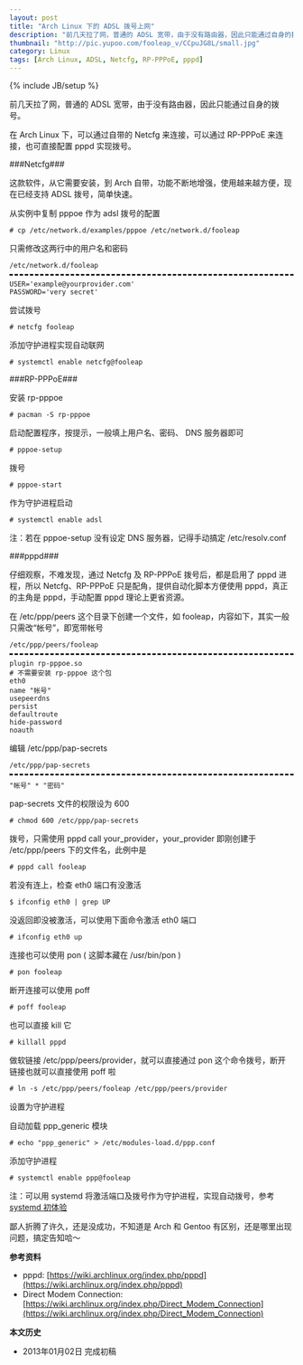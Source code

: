 ```yaml
---
layout: post
title: "Arch Linux 下的 ADSL 拨号上网"
description: "前几天拉了网，普通的 ADSL 宽带，由于没有路由器，因此只能通过自身的拨号。在 Arch Linux 下，可以通过自带的 Netcfg 来连接，可以通过 RP-PPPoE 来连接，也可直接配置 pppd 实现拨号。"
thumbnail: "http://pic.yupoo.com/fooleap_v/CCpuJG8L/small.jpg"
category: Linux
tags: [Arch Linux, ADSL, Netcfg, RP-PPPoE, pppd]
---
```

{% include JB/setup %}

前几天拉了网，普通的 ADSL 宽带，由于没有路由器，因此只能通过自身的拨号。

在 Arch Linux 下，可以通过自带的 Netcfg 来连接，可以通过 RP-PPPoE 来连接，也可直接配置 pppd 实现拨号。

###Netcfg###

这款软件，从它需要安装，到 Arch 自带，功能不断地增强，使用越来越方便，现在已经支持 ADSL 拨号，简单快速。

从实例中复制 pppoe 作为 adsl 拨号的配置

    # cp /etc/network.d/examples/pppoe /etc/network.d/fooleap

只需修改这两行中的用户名和密码

<pre style='margin-bottom: 0; border-bottom:none; padding-bottom:8px;'><code>/etc/network.d/fooleap</code></pre>
<pre style='margin-top: 0; border-top-style:dashed; padding-top:8px;'><code>USER='example@yourprovider.com'
PASSWORD='very secret'</code></pre>

尝试拨号

    # netcfg fooleap


添加守护进程实现自动联网

    # systemctl enable netcfg@fooleap

###RP-PPPoE###

安装 rp-pppoe

    # pacman -S rp-pppoe

启动配置程序，按提示，一般填上用户名、密码、 DNS 服务器即可

    # pppoe-setup

拨号

    # pppoe-start

作为守护进程启动

    # systemctl enable adsl

注：若在 pppoe-setup 没有设定 DNS 服务器，记得手动搞定 /etc/resolv.conf

###pppd###

仔细观察，不难发现，通过 Netcfg 及 RP-PPPoE 拨号后，都是启用了 pppd 进程，所以 Netcfg、RP-PPPoE 只是配角，提供自动化脚本方便使用 pppd，真正的主角是 pppd，手动配置 pppd 理论上更省资源。

在 /etc/ppp/peers 这个目录下创建一个文件，如 fooleap，内容如下，其实一般只需改“帐号”，即宽带帐号

<pre style='margin-bottom: 0; border-bottom:none; padding-bottom:8px;'><code>/etc/ppp/peers/fooleap</code></pre>
<pre style='margin-top: 0; border-top-style:dashed; padding-top:8px;'><code>plugin rp-pppoe.so
# 不需要安装 rp-pppoe 这个包
eth0
name "帐号"
usepeerdns
persist
defaultroute
hide-password
noauth</code></pre>

编辑 /etc/ppp/pap-secrets

<pre style='margin-bottom: 0; border-bottom:none; padding-bottom:8px;'><code>/etc/ppp/pap-secrets</code></pre>
<pre style='margin-top: 0; border-top-style:dashed; padding-top:8px;'><code>"帐号" * "密码"</code></pre>

pap-secrets 文件的权限设为 600

    # chmod 600 /etc/ppp/pap-secrets

拨号，只需使用 pppd call your_provider，your_provider 即刚创建于 /etc/ppp/peers 下的文件名，此例中是

    # pppd call fooleap

若没有连上，检查 eth0 端口有没激活

    $ ifconfig eth0 | grep UP

没返回即没被激活，可以使用下面命令激活 eth0 端口

    # ifconfig eth0 up

连接也可以使用 pon ( 这脚本藏在 /usr/bin/pon )

    # pon fooleap

断开连接可以使用 poff

    # poff fooleap

也可以直接 kill 它

    # killall pppd

做软链接 /etc/ppp/peers/provider，就可以直接通过 pon 这个命令拨号，断开链接也就可以直接使用 poff 啦

    # ln -s /etc/ppp/peers/fooleap /etc/ppp/peers/provider

设置为守护进程

自动加载 ppp_generic 模块

    # echo "ppp_generic" > /etc/modules-load.d/ppp.conf

添加守护进程

    # systemctl enable ppp@fooleap

注：可以用 systemd 将激活端口及拨号作为守护进程，实现自动拨号，参考 [systemd 初体验](http://www.linuxsir.org/bbs/thread382947.html)

鄙人折腾了许久，还是没成功，不知道是 Arch 和 Gentoo 有区别，还是哪里出现问题，搞定告知哈～

**参考资料**

* pppd: [https://wiki.archlinux.org/index.php/pppd](https://wiki.archlinux.org/index.php/pppd)
* Direct Modem Connection: [https://wiki.archlinux.org/index.php/Direct_Modem_Connection](https://wiki.archlinux.org/index.php/Direct_Modem_Connection)

**本文历史**

* 2013年01月02日 完成初稿
